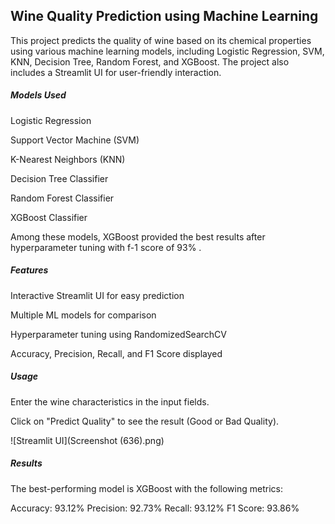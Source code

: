 
## Wine Quality Prediction using Machine Learning

This project predicts the quality of wine based on its chemical properties using various machine learning models, including Logistic Regression, SVM, KNN, Decision Tree, Random Forest, and XGBoost. The project also includes a Streamlit UI for user-friendly interaction.

##### Models Used

Logistic Regression

Support Vector Machine (SVM)

K-Nearest Neighbors (KNN)

Decision Tree Classifier

Random Forest Classifier

XGBoost Classifier

Among these models, XGBoost provided the best results after hyperparameter tuning with f-1 score of 93% .

##### Features

Interactive Streamlit UI for easy prediction

Multiple ML models for comparison

Hyperparameter tuning using RandomizedSearchCV

Accuracy, Precision, Recall, and F1 Score displayed

##### Usage

Enter the wine characteristics in the input fields.

Click on "Predict Quality" to see the result (Good or Bad Quality).

![Streamlit UI](Screenshot (636).png)

##### Results

The best-performing model is XGBoost with the following metrics:

Accuracy: 93.12%
Precision: 92.73%
Recall: 93.12%
F1 Score: 93.86%
